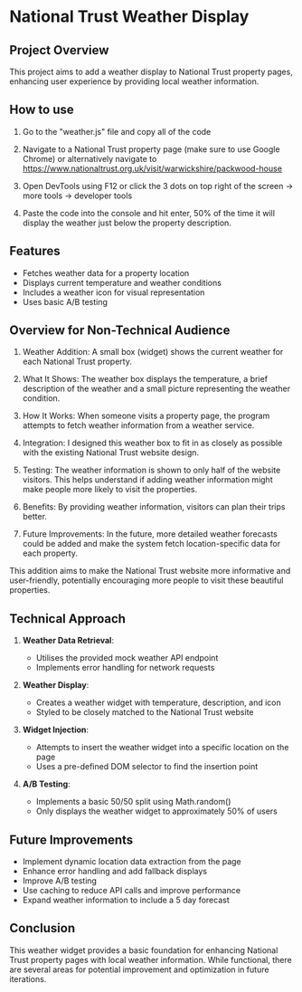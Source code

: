 # National Trust Weather Display

## Project Overview

This project aims to add a weather display to National Trust property pages, enhancing user experience by providing local weather information.

## How to use

1. Go to the "weather.js" file and copy all of the code

2. Navigate to a National Trust property page (make sure to use Google Chrome) or alternatively navigate to https://www.nationaltrust.org.uk/visit/warwickshire/packwood-house

3. Open DevTools using F12 or click the 3 dots on top right of the screen -> more tools -> developer tools

4. Paste the code into the console and hit enter, 50% of the time it will display the weather just below the property description.

## Features

- Fetches weather data for a property location
- Displays current temperature and weather conditions
- Includes a weather icon for visual representation
- Uses basic A/B testing

## Overview for Non-Technical Audience

1. Weather Addition: A small box (widget) shows the current weather for each National Trust property.

2. What It Shows: The weather box displays the temperature, a brief description of the weather and a small picture representing the weather condition.

3. How It Works: When someone visits a property page, the program attempts to fetch weather information from a weather service.

4. Integration: I designed this weather box to fit in as closely as possible with the existing National Trust website design.

5. Testing: The weather information is shown to only half of the website visitors. This helps understand if adding weather information might make people more likely to visit the properties.

6. Benefits: By providing weather information, visitors can plan their trips better.

7. Future Improvements: In the future, more detailed weather forecasts could be added and make the system fetch location-specific data for each property.

This addition aims to make the National Trust website more informative and user-friendly, potentially encouraging more people to visit these beautiful properties.

## Technical Approach

1. **Weather Data Retrieval**:

   - Utilises the provided mock weather API endpoint
   - Implements error handling for network requests

2. **Weather Display**:

   - Creates a weather widget with temperature, description, and icon
   - Styled to be closely matched to the National Trust website

3. **Widget Injection**:

   - Attempts to insert the weather widget into a specific location
     on the page
   - Uses a pre-defined DOM selector to find the insertion point

4. **A/B Testing**:
   - Implements a basic 50/50 split using Math.random()
   - Only displays the weather widget to approximately 50% of users

## Future Improvements

- Implement dynamic location data extraction from the page
- Enhance error handling and add fallback displays
- Improve A/B testing
- Use caching to reduce API calls and improve performance
- Expand weather information to include a 5 day forecast

## Conclusion

This weather widget provides a basic foundation for enhancing National Trust property pages with local weather information. While functional, there are several areas for potential improvement and optimization in future iterations.
